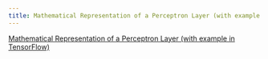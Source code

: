 ```yaml
---
title: Mathematical Representation of a Perceptron Layer (with example in TensorFlow)
---
```


<a href='https://medium.com/@daniel.hellwig.p/mathematical-representation-of-a-perceptron-layer-with-example-in-tensorflow-754a38833b44'>Mathematical Representation of a Perceptron Layer (with example in TensorFlow)</a>
